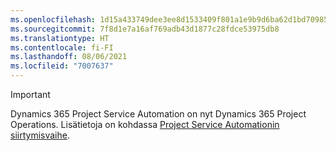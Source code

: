 ```yaml
---
ms.openlocfilehash: 1d15a433749dee3ee8d1533409f801a1e9b9d6ba62d1bd70985e3997f1547db0
ms.sourcegitcommit: 7f8d1e7a16af769adb43d1877c28fdce53975db8
ms.translationtype: HT
ms.contentlocale: fi-FI
ms.lasthandoff: 08/06/2021
ms.locfileid: "7007637"
---
```

> [!IMPORTANT]
> Dynamics 365 Project Service Automation on nyt Dynamics 365 Project Operations. Lisätietoja on kohdassa [Project Service Automationin siirtymisvaihe](https://dynamics.microsoft.com/en-us/project-service-automation/overview/).
